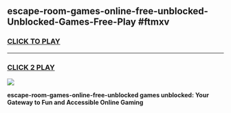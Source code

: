 
## escape-room-games-online-free-unblocked-Unblocked-Games-Free-Play #ftmxv
<h3>
<a href="https://us.freeplayer.one?title=escape-room-games-online-free-unblocked&ref=9M">CLICK TO PLAY</a></h3>
<hr>

<h3>
<a href="https://us.freeplayer.one?title=escape-room-games-online-free-unblocked&ref=9M">CLICK 2 PLAY</a>
  
</h3>

<a href="https://us.freeplayer.one?title=escape-room-games-online-free-unblocked&ref=9M"><img src="https://clearcache.store/games.png"></a>


**escape-room-games-online-free-unblocked games unblocked: Your Gateway to Fun and Accessible Online Gaming**
